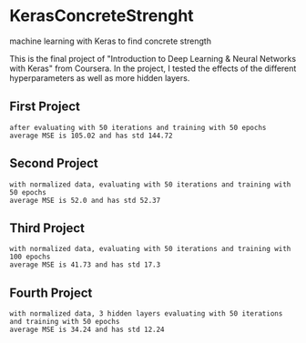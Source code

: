 # KerasConcreteStrenght

machine learning with Keras to find concrete strength

This is the final project of "Introduction to Deep Learning & Neural Networks with Keras" from Coursera.
In the project, I tested the effects of the different hyperparameters as well as more hidden layers.

## First Project

    after evaluating with 50 iterations and training with 50 epochs
    average MSE is 105.02 and has std 144.72

## Second Project

    with normalized data, evaluating with 50 iterations and training with 50 epochs
    average MSE is 52.0 and has std 52.37

## Third Project

    with normalized data, evaluating with 50 iterations and training with 100 epochs
    average MSE is 41.73 and has std 17.3

## Fourth Project

    with normalized data, 3 hidden layers evaluating with 50 iterations and training with 50 epochs
    average MSE is 34.24 and has std 12.24
